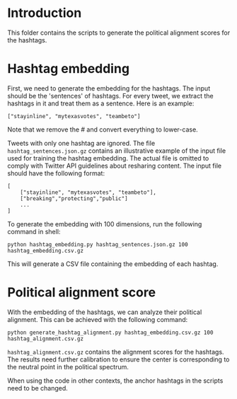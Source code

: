 # Introduction

This folder contains the scripts to generate the political alignment scores for the hashtags.

# Hashtag embedding

First, we need to generate the embedding for the hashtags.
The input should be the 'sentences' of hashtags.
For every tweet, we extract the hashtags in it and treat them as a sentence.
Here is an example:

```
["stayinline", "mytexasvotes", "teambeto"]
```
Note that we remove the # and convert everything to lower-case.

Tweets with only one hashtag are ignored.
The file `hashtag_sentences.json.gz` contains an illustrative example of the input file used for training the hashtag embedding. The actual file is omitted to comply with Twitter API guidelines about resharing content. 
The input file should have the following format:

```
[
    ["stayinline", "mytexasvotes", "teambeto"],
    ["breaking","protecting","public"]
    ...
]
```

To generate the embedding with 100 dimensions, run the following command in shell:

```
python hashtag_embedding.py hashtag_sentences.json.gz 100 hashtag_embedding.csv.gz
```

This will generate a CSV file containing the embedding of each hashtag.

# Political alignment score

With the embedding of the hashtags, we can analyze their political alignment.
This can be achieved with the following command:

```
python generate_hashtag_alignment.py hashtag_embedding.csv.gz 100 hashtag_alignment.csv.gz
```

`hashtag_alignment.csv.gz` contains the alignment scores for the hashtags.
The results need further calibration to ensure the center is corresponding to the neutral point in the political spectrum.


When using the code in other contexts, the anchor hashtags in the scripts need to be changed.
